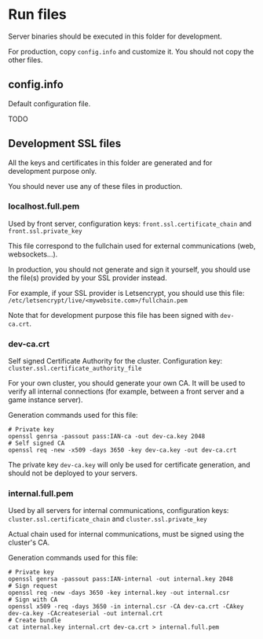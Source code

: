 
# Run files

Server binaries should be executed in this folder for development.

For production, copy `config.info` and customize it. You should not copy the other files.


## config.info

Default configuration file.

TODO


## Development SSL files

All the keys and certificates in this folder are generated and for development purpose only.

You should never use any of these files in production.


### localhost.full.pem

Used by front server, configuration keys: `front.ssl.certificate_chain` and `front.ssl.private_key`

This file correspond to the fullchain used for external communications (web, websockets...).

In production, you should not generate and sign it yourself, you should use the file(s) provided by your SSL provider instead.

For example, if your SSL provider is Letsencrypt, you should use this file: `/etc/letsencrypt/live/<mywebsite.com>/fullchain.pem`

Note that for development purpose this file has been signed with `dev-ca.crt`.


### dev-ca.crt

Self signed Certificate Authority for the cluster. Configuration key: `cluster.ssl.certificate_authority_file`

For your own cluster, you should generate your own CA. It will be used to verify all internal connections (for example, between a front server and a game instance server).

Generation commands used for this file:

```
# Private key
openssl genrsa -passout pass:IAN-ca -out dev-ca.key 2048
# Self signed CA
openssl req -new -x509 -days 3650 -key dev-ca.key -out dev-ca.crt
```

The private key `dev-ca.key` will only be used for certificate generation, and should not be deployed to your servers.


### internal.full.pem

Used by all servers for internal communications, configuration keys: `cluster.ssl.certificate_chain` and `cluster.ssl.private_key`

Actual chain used for internal communications, must be signed using the cluster's CA.

Generation commands used for this file:

```
# Private key
openssl genrsa -passout pass:IAN-internal -out internal.key 2048
# Sign request
openssl req -new -days 3650 -key internal.key -out internal.csr
# Sign with CA
openssl x509 -req -days 3650 -in internal.csr -CA dev-ca.crt -CAkey dev-ca.key -CAcreateserial -out internal.crt
# Create bundle
cat internal.key internal.crt dev-ca.crt > internal.full.pem
```
